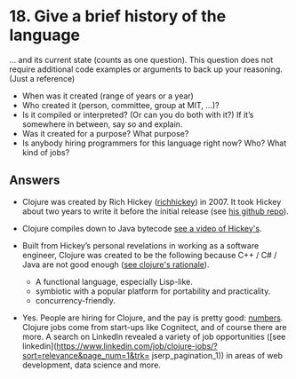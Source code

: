 # 18. Give a brief history of the language 

... and its current state (counts as one question). This question does not require additional code examples or arguments to back up your reasoning. (Just a reference)

- When was it created (range of years or a year)
- Who created it (person, committee, group at MIT, ...)?
- Is it compiled or interpreted? (Or can you do both with it?) If it’s somewhere in between, say so and explain. 
- Was it created for a purpose? What purpose?
- Is anybody hiring programmers for this language right now? Who? What kind of jobs?

## Answers

-   Clojure was created by Rich Hickey ([richhickey](https://github.com/richhickey)) in 2007. It took Hickey about two years to write it before the initial release (see [his github repo](https://github.com/clojure/clojure/commits/1.0.x?page=30)).
-   Clojure compiles down to Java bytecode [see a video of Hickey's](https://www.youtube.com/watch?v=P76Vbsk_3J0&index=4&list=WL).
-   Built from Hickey’s personal revelations in working as a software engineer, Clojure was created to be the following because C++ / C\# / Java are not good enough ([see clojure's rationale](http://clojure.org/rationale)).
    -   A functional language, especially Lisp-like.
    -   symbiotic with a popular platform for portability
        and practicality.
    -   concurrency-friendly.

-   Yes. People are hiring for Clojure, and the pay is pretty good: [numbers](https://gooroo.io/analytics/skill/Clojure#.VirsSLzSxnk). Clojure jobs come from start-ups like Cognitect, and of course there are more. A search on LinkedIn revealed a variety of job opportunities ([see linkedin](https://www.linkedin.com/job/clojure-jobs/?sort=relevance&page_num=1&trk=
jserp_pagination_1)) in areas of web development, data science and more.

